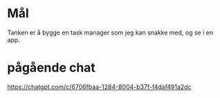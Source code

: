 # Mål
Tanken er å bygge en task manager som jeg kan snakke med, og se i en app.

# pågående chat
https://chatgpt.com/c/6706fbaa-1284-8004-b37f-f4daf491a2dc
